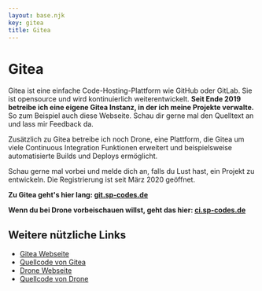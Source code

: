 ```yaml
---
layout: base.njk
key: gitea
title: Gitea
---
```

# <i class="si si-gitea"></i> Gitea

Gitea ist eine einfache Code-Hosting-Plattform wie GitHub oder GitLab. Sie ist opensource und wird kontinuierlich weiterentwickelt. __Seit Ende 2019 betreibe ich eine eigene Gitea Instanz, in der ich meine Projekte verwalte.__ So zum Beispiel auch diese Webseite. Schau dir gerne mal den Quelltext an und lass mir Feedback da.

Zusätzlich zu Gitea betreibe ich noch Drone, eine Plattform, die Gitea um viele Continuous Integration Funktionen erweitert und beispielsweise automatisierte Builds und Deploys ermöglicht.

Schau gerne mal vorbei und melde dich an, falls du Lust hast, ein Projekt zu entwickeln. Die Registrierung ist seit März 2020 geöffnet.

__Zu Gitea geht's hier lang: [git.sp-codes.de](https://git.sp-codes.de)__

__Wenn du bei Drone vorbeischauen willst, geht das hier: [ci.sp-codes.de](https://ci.sp-codes.de)__


## Weitere nützliche Links

* [Gitea Webseite](https://gitea.io/en-us/)
* [Quellcode von Gitea](https://github.com/go-gitea/gitea)
* [Drone Webseite](https://drone.io/)
* [Quellcode von Drone](https://github.com/drone/drone)
